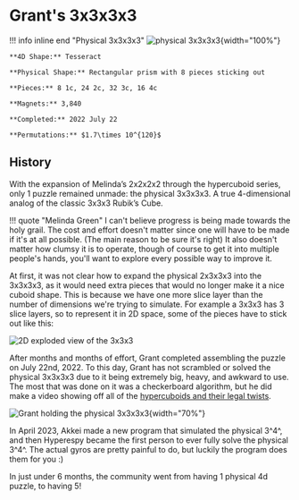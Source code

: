 # Grant's 3x3x3x3

!!! info inline end "Physical 3x3x3x3"
    ![physical 3x3x3x3](https://cloud.hypercubing.xyz/assets/img/phys/grant_3x3x3x3_render.png){width="100%"}

    **4D Shape:** Tesseract

    **Physical Shape:** Rectangular prism with 8 pieces sticking out

    **Pieces:** 8 1c, 24 2c, 32 3c, 16 4c

    **Magnets:** 3,840

    **Completed:** 2022 July 22

    **Permutations:** $1.7\times 10^{120}$

## History

With the expansion of Melinda’s 2x2x2x2 through the hypercuboid series, only 1 puzzle remained unmade: the physical 3x3x3x3. A true 4-dimensional analog of the classic 3x3x3 Rubik’s Cube.

!!! quote "Melinda Green"
    I can't believe progress is being made towards the holy grail. The cost and effort doesn't matter since one will have to be made if it's at all possible. (The main reason to be sure it's right) It also doesn't matter how clumsy it is to operate, though of course to get it into multiple people's hands, you'll want to explore every possible way to improve it.

At first, it was not clear how to expand the physical 2x3x3x3 into the 3x3x3x3, as it would need extra pieces that would no longer make it a nice cuboid shape. This is because we have one more slice layer than the number of dimensions we're trying to simulate. For example a 3x3x3 has 3 slice layers, so to represent it in 2D space, some of the pieces have to stick out like this:

![2D exploded view of the 3x3x3](https://cloud.hypercubing.xyz/assets/img/phys/grant_3x3x3.png)

After months and months of effort, Grant completed assembling the puzzle on July 22nd, 2022. To this day, Grant has not scrambled or solved the physical 3x3x3x3 due to it being extremely big, heavy, and awkward to use. The most that was done on it was a checkerboard algorithm, but he did make a video showing off all of the [hypercuboids and their legal twists](https://www.youtube.com/watch?v=geFPbJAfLF4).

![Grant holding the physical 3x3x3x3](https://cloud.hypercubing.xyz/assets/img/phys/grant_3x3x3x3.jpg){width="70%"}

In April 2023, Akkei made a new program that simulated the physical 3^4^, and then Hyperespy became the first person to ever fully solve the physical 3^4^. The actual gyros are pretty painful to do, but luckily the program does them for you :)

In just under 6 months, the community went from having 1 physical 4d puzzle, to having 5!
